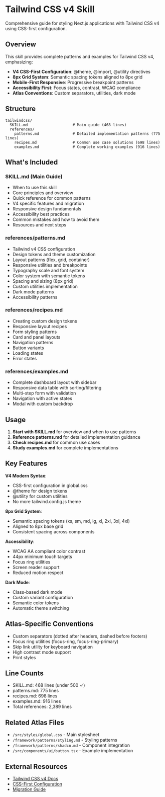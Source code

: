 # Tailwind CSS v4 Skill

Comprehensive guide for styling Next.js applications with Tailwind CSS v4 using CSS-first configuration.

## Overview

This skill provides complete patterns and examples for Tailwind CSS v4, emphasizing:

- **V4 CSS-First Configuration**: @theme, @import, @utility directives
- **8px Grid System**: Semantic spacing tokens aligned to 8px grid
- **Mobile-First Responsive**: Progressive breakpoint patterns
- **Accessibility First**: Focus states, contrast, WCAG compliance
- **Atlas Conventions**: Custom separators, utilities, dark mode

## Structure

```
tailwindcss/
  SKILL.md                    # Main guide (468 lines)
  references/
    patterns.md               # Detailed implementation patterns (775 lines)
    recipes.md                # Common use case solutions (698 lines)
    examples.md               # Complete working examples (916 lines)
```

## What's Included

### SKILL.md (Main Guide)

- When to use this skill
- Core principles and overview
- Quick reference for common patterns
- V4 specific features and migration
- Responsive design fundamentals
- Accessibility best practices
- Common mistakes and how to avoid them
- Resources and next steps

### references/patterns.md

- Tailwind v4 CSS configuration
- Design tokens and theme customization
- Layout patterns (flex, grid, container)
- Responsive utilities and breakpoints
- Typography scale and font system
- Color system with semantic tokens
- Spacing and sizing (8px grid)
- Custom utilities implementation
- Dark mode patterns
- Accessibility patterns

### references/recipes.md

- Creating custom design tokens
- Responsive layout recipes
- Form styling patterns
- Card and panel layouts
- Navigation patterns
- Button variants
- Loading states
- Error states

### references/examples.md

- Complete dashboard layout with sidebar
- Responsive data table with sorting/filtering
- Multi-step form with validation
- Navigation with active states
- Modal with custom backdrop

## Usage

1. **Start with SKILL.md** for overview and when to use patterns
2. **Reference patterns.md** for detailed implementation guidance
3. **Check recipes.md** for common use cases
4. **Study examples.md** for complete implementations

## Key Features

**V4 Modern Syntax**:

- CSS-first configuration in global.css
- @theme for design tokens
- @utility for custom utilities
- No more tailwind.config.js theme

**8px Grid System**:

- Semantic spacing tokens (xs, sm, md, lg, xl, 2xl, 3xl, 4xl)
- Aligned to 8px base grid
- Consistent spacing across components

**Accessibility**:

- WCAG AA compliant color contrast
- 44px minimum touch targets
- Focus ring utilities
- Screen reader support
- Reduced motion respect

**Dark Mode**:

- Class-based dark mode
- Custom variant configuration
- Semantic color tokens
- Automatic theme switching

## Atlas-Specific Conventions

- Custom separators (dotted after headers, dashed before footers)
- Focus ring utilities (focus-ring, focus-ring-primary)
- Skip link utility for keyboard navigation
- High contrast mode support
- Print styles

## Line Counts

- SKILL.md: 468 lines (under 500 ✓)
- patterns.md: 775 lines
- recipes.md: 698 lines
- examples.md: 916 lines
- Total references: 2,389 lines

## Related Atlas Files

- `/src/styles/global.css` - Main stylesheet
- `/framework/patterns/styling.md` - Styling patterns
- `/framework/patterns/shadcn.md` - Component integration
- `/src/components/ui/button.tsx` - Example implementation

## External Resources

- [Tailwind CSS v4 Docs](https://tailwindcss.com/docs)
- [CSS-First Configuration](https://tailwindcss.com/docs/v4-beta)
- [Migration Guide](https://tailwindcss.com/docs/upgrade-guide)
